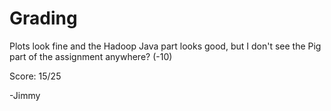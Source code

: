 Grading
=======

Plots look fine and the Hadoop Java part looks good, but I don't see the Pig part of the assignment anywhere? (-10)

Score: 15/25

-Jimmy
